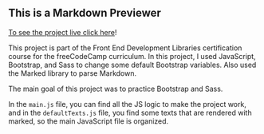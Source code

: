 ## This is a Markdown Previewer

[To see the project live click here](https://jvitoralb.github.io/Markdown-Previewer/)!

This project is part of the Front End Development Libraries certification course for the freeCodeCamp curriculum.
In this project, I used JavaScript, Bootstrap, and Sass to change some default Bootstrap variables.
Also used the Marked library to parse Markdown.

The main goal of this project was to practice Bootstrap and Sass.

In the `main.js` file, you can find all the JS logic to make the project work,
and in the `defaultTexts.js` file, you find some texts that are rendered with marked, so the main JavaScript file is organized.

